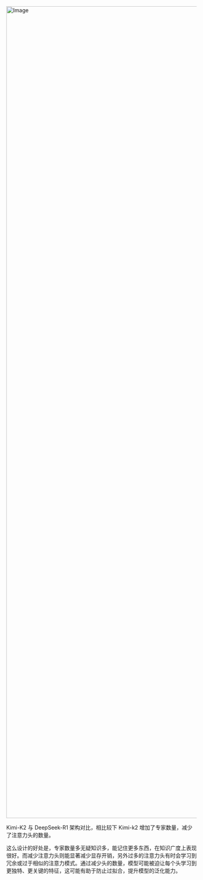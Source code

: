<img width="4096" height="2142" alt="Image" src="https://github.com/user-attachments/assets/edfb843f-0e70-4d71-bb88-ec963ea0a412" />

Kimi-K2 与 DeepSeek-R1 架构对比，相比较下 Kimi-k2 增加了专家数量，减少了注意力头的数量。

这么设计的好处是，专家数量多无疑知识多，能记住更多东西，在知识广度上表现很好。而减少注意力头则能显著减少显存开销，另外过多的注意力头有时会学习到冗余或过于相似的注意力模式。通过减少头的数量，模型可能被迫让每个头学习到更独特、更关键的特征，这可能有助于防止过拟合，提升模型的泛化能力。